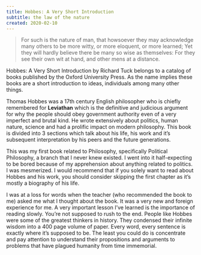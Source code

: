 ```yaml
---
title: Hobbes: A Very Short Introduction
subtitle: the law of the nature
created: 2020-02-10
---
```


> For such is the nature of man, that howsoever they may acknowledge many others to be more witty, or more eloquent, or more learned; Yet they will hardly believe there be many so wise as themselves: For they see their own wit at hand, and other mens at a distance.

Hobbes: A Very Short Introduction by Richard Tuck belongs to a catalog of books published by the Oxford University Press. As the name implies these books are a short introduction to ideas, individuals among many other things.

Thomas Hobbes was a 17th century English philosopher who is chiefly remembered for **Leviathan** which is the definitive and judicious argument for why the people should obey government authority even of a very imperfect and brutal kind. He wrote extensively about politics, human nature, science and had a prolific impact on modern philosophy. This book is divided into 3 sections which talk about his life, his work and it’s subsequent interpretation by his peers and the future generations.

This was my first book related to Philosophy, specifically Political Philosophy, a branch that I never knew existed. I went into it half-expecting to be bored because of my apprehension about anything related to politics. I was mesmerized. I would recommend that if you solely want to read about Hobbes and his work, you should consider skipping the first chapter as it’s mostly a biography of his life.

I was at a loss for words when the teacher (who recommended the book to me) asked me what I thought about the book. It was a very new and foreign experience for me. A very important lesson I’ve learned is the importance of reading slowly. You’re not supposed to rush to the end. People like Hobbes were some of the greatest thinkers in history. They condensed their infinite wisdom into a 400 page volume of paper. Every word, every sentence is exactly where it’s supposed to be. The least you could do is concentrate and pay attention to understand their propositions and arguments to problems that have plagued humanity from time immemorial.